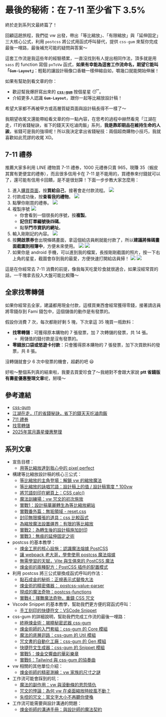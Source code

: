 # 最後的秘術：在 7-11 至少省下 3.5%

終於走到系列文最終篇了！

回顧這趟旅程，我們從 vw 出發，帶出「等比縮放」、「有限縮放」與「延伸固定」三大核心公式，利用 `postcss` 將公式用函式呼叫替代，提供 `css-gum` 來幫你完成最後一哩路，最後補充可能的疑問與答案～

這套工作流是我這些年的經驗積累，一直沒找到有人提出相同作法，頂多就是用 `sass` 的 function 寫個 `pxToVw` 函式，**如果有幸能為這套工作流命名，期望它能叫「`Gum-Layout`」**：輕鬆的讓設計稿像口香糖一樣伸縮自如，嚼幾口就能開始伸展！

如果有幫助到看文章的你：

- 歡迎幫我爆肝寫出來的 **[`css-gum`](https://github.com/jzovvo/css-gum)** 按個星星 😴。
- 介紹更多人認識 **`Gum-Layout`**，跟你一起等比縮放設計稿！

希望大家都不再被甲方或高層質疑頁面與設計稿長得不一樣了～

我期望收尾文還能帶給看文章的你一點內容，在思考的過程中赫然看見「江湖在走，IT的省錢秘訣，省下的錢天天吃滷肉飯」系列，**我是靠即期品在維持生命的人誒**，省錢可是我的強項呢！所以我決定拿出省錢秘技：兩個超商購物小技巧，我就喜歡如此荒謬的收尾 XD。

## 7-11 禮券

推薦大家多利用 LINE 禮物買 7-11 禮券，1000 元禮券只賣 965，現賺 35（蝦皮其實有更便宜的禮券），而且很多信用卡在 7-11 是不能用的，買禮券來付錢就可以了，還可能有信用卡回饋，是不是很划算！下面一步步教大家怎麼用：

1. 進入[購買頁面](https://liff.line.me/1429440178-lwY6XWYD/voucher/321825903)，按**買給自己**，接著會走付款流程。
   ![](./assets/711-1.png)
2. 付款成功後，按**查看我的禮物**。
   ![](./assets/711-2.png)
3. 點擊你剛買的禮券。
   ![](./assets/711-3.png)
4. 複製序號
   ![](./assets/711-4.png)
   - 你會看到一個很長的序號，按**複製**。
   - **記住訂單編號後四碼**。
   - 點擊**門市資訊的網址**。
5. 輸入剛剛記的內容。
   ![](./assets/711-6.png)
6. 按**開啟票券**會出現條碼畫面，拿這個給店員刷就能付款了，所以**建議將條碼畫面截圖到相簿中**，方便未來使用。
   ![](./assets/711-8.png)
   ![](./assets/711-9.png)
7. 如果你是 android 手機，可以進到我的檔案，長按剛剛截圖的照片，按一下右上角的星星，截圖會存到我的最愛，方便快速打開給店員掃！
   ![](./assets/711-10.png)
   ![](./assets/711-11.png)

這是在你經常去 7-11 消費的前提，像我每天吃愛珍食就很適合，如果沒經常買的話，一千塊拿去投入大盤可能比較賺～

## 全家找零轉儲

如果你經常去全家，建議都用現金付款，這樣買東西會經常獲得零錢，接著請店員將零錢存到 Fami 錢包中，這個儲值的動作是有發票的。

假設你消費 7 次，每次都剛好剩 5 塊，下次拿這 35 塊買一瓶飲料：

- **找零轉儲**：可獲得原本購物的 7 張發票，加 7 次轉儲的發票，共 14 張。
  - 用儲值的錢付款是沒有發票的。
- **零錢放口袋或悠遊卡付款**：只會獲得原本購物的 7 張發票，加下次買飲料的發票，共 8 張。

沒轉儲就會少 6 次中發票的機會，超虧的吧 😃

好啦～整個系列真的結束啦，我要去買愛珍食了～我絕對不會跟大家說 **ptt 省錢版有壽星優惠整理文章**呢，掰噗～

## 參考連結

- [css-gum](https://github.com/jzovvo/css-gum)
- [江湖在走，IT的省錢秘訣，省下的錢天天吃滷肉飯](https://ithelp.ithome.com.tw/users/20163416/ironman/8356)
- [711 禮券](https://liff.line.me/1429440178-lwY6XWYD/voucher/321825903)
- [找零轉儲](https://nevent.family.com.tw/famiwallet/)
- [2025年當月壽星優惠整理](https://www.ptt.cc/bbs/Lifeismoney/M.1753976015.A.84C.html)

## 系列文章

- 宣告目標：
  - [用等比縮放達到我心中的 pixel perfect](../../0-first/index.md)
- 構建等比縮放設計稿的核心三公式：
  - [等比縮放的主角登場：解鎖 vw 的縮放魔法](../../1-基礎篇/1-vw/1/index.md)
  - [等比縮放的詠唱咒語：設計稿上的值 / 設計稿寬度 * 100vw](../../1-基礎篇/1-vw/2/index.md)
  - [將咒語刻印在網頁上：CSS calc()](../../1-基礎篇/1-vw/3/index.md)
  - [魔法訓練場：vw 咒文的初次施放](../../1-基礎篇/1-vw/4/index.md)
  - [實戰1：設計稿華麗轉生為等比縮放網站](../../1-基礎篇/1-vw/5/index.md)
  - [實戰番外篇：無垢領域 - reset.css](../../1-基礎篇/1-vw/6/index.md)
  - [封印無限擴張的道具：css 比較函式](../../1-基礎篇/2-minmax/1/index.md)
  - [為縮放魔法設置疆界：有限的等比縮放](../../1-基礎篇/2-minmax/2/index.md)
  - [實戰2：為轉生後的設計稿施加封印](../../1-基礎篇/2-minmax/3/index.md)
  - [實戰3：無痕的延伸固定之術](../../1-基礎篇/3-extension/1/index.md)
- postcss 的基本教學：
  - [煉金工房的核心設施：認識魔法熔爐 PostCSS](../../2-進階篇/1-postcss/1/index.md)
  - [讓 webpack 老大哥，學會使用 postcss 魔法熔爐](../../2-進階篇/1-postcss/2/index.md)
  - [無需學習的天賦，Vite 與生俱來的 PostCSS 魔法](../../2-進階篇/1-postcss/3/index.md)
  - [煉金術的兩種配方：PostCSS 插件的配置模式](../../2-進階篇/1-postcss/4/index.md)
- 利用 postcss 將三公式替換成函式呼叫的作法：
  - [點石成金的秘術：正規表示式替換大法](../../2-進階篇/2-postcss-replace/1/index.md)
  - [煉金術的精密儀器： postcss-value-parser](../../2-進階篇/3-postcss-value-parser/1/index.md)
  - [現成的魔法奇物：postcss-functions](../../2-進階篇/4-postcss-functions/1/index.md)
  - [實戰4：揮舞魔法奇物，重鑄 CSS 咒文](../../2-進階篇/4-postcss-functions/2/index.md)
- Vscode Snippet 的基本教學，幫助我們更方便的寫函式呼叫：
  - [手工刻印的快捷符文：VSCode Snippet](../../2-進階篇/5-snippets/1/index.md)
- css-gum 的詳細說明，幫助我們完成工作流的最後一哩路：
  - [終極煉金術：揭曉秘密武器 css-gum](../../2-進階篇/6-css-gum/1/index.md)
  - [煉金術師的入門套組：css-gum 的 Core 模組](../../2-進階篇/6-css-gum/2/index.md)
  - [魔法的底層迴路：css-gum 的 Util 模組](../../2-進階篇/6-css-gum/3/index.md)
  - [咒文書的自動化工廠：css-gum 的 Gen 模組](../../2-進階篇/6-css-gum/4/index.md)
  - [快捷符文生成器：css-gum 的 Snippet 模組](../../2-進階篇/6-css-gum/5/index.md)
  - [實戰5：煉金交響曲的華彩樂章](../../2-進階篇/6-css-gum/6/index.md)
  - [實戰6：Tailwind 與 css-gum 的協奏曲](../../2-進階篇/6-css-gum/7/index.md)
- vw 相關的其他單位介紹：
  - [煉金術師的精密測繪：vw 家族的尺寸之謎](../../2-進階篇/7-vw進階知識/1/index.md)
- 工作流可能會踩到的坑：
  - [魔法的副作用：vw 與滾動條的恩怨情仇](../../2-進階篇/8-problem/1/index.md)
  - [咒文的悖論：為何 vw 在桌面縮放時紋風不動？](../../2-進階篇/8-problem/2/index.md)
  - [失控的咒文：當文字大小不再聽你使喚](../../2-進階篇/8-problem/3/index.md)
- 工作流可能需要與設計溝通的問題：
  - [煉金術師的溝通手冊：與設計師的魔法契約](../../2-進階篇/9-communicate-with-designers/1/index.md)
